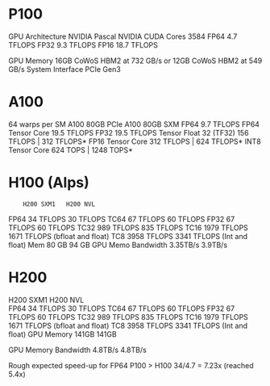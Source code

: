 # P100

GPU Architecture NVIDIA Pascal
NVIDIA CUDA Cores 3584
FP64 		4.7  TFLOPS
FP32 		9.3  TFLOPS
FP16		18.7 TFLOPS

GPU Memory 16GB 
CoWoS  HBM2 at 732 GB/s or 12GB CoWoS HBM2 at 549 GB/s
System Interface PCIe Gen3

# A100

64 warps per SM
						A100 80GB PCIe	A100 80GB SXM
FP64					  9.7 	TFLOPS
FP64 Tensor Core		 19.5 	TFLOPS
FP32					 19.5 	TFLOPS
Tensor Float 32 (TF32)	156 	TFLOPS 		| 312 TFLOPS*
FP16 Tensor Core	    312 	TFLOPS 		| 624 TFLOPS*
INT8 Tensor Core		624 	TOPS   		| 1248 TOPS*

# H100 (Alps)

		H200 SXM1 	H200 NVL 
FP64 	34 TFLOPS 	30 TFLOPS
TC64 	67 TFLOPS 	60 TFLOPS
FP32 	67 TFLOPS 	60 TFLOPS
TC32   989 TFLOPS  835 TFLOPS
TC16  1979 TFLOPS 1671 TFLOPS (bfloat and float)
TC8   3958 TFLOPS 3341 TFLOPS (Int and float)
Mem     80 GB 		94 GB
GPU Memo Bandwidth 3.35TB/s 3.9TB/s

# H200

H200 	SXM1 		H200 NVL		
FP64 	34 TFLOPS 	30 TFLOPS
TC64 	67 TFLOPS 	60 TFLOPS
FP32 	67 TFLOPS 	60 TFLOPS
TC32   989 TFLOPS  835 TFLOPS
TC16  1979 TFLOPS 1671 TFLOPS (bfloat and float)
TC8   3958 TFLOPS 3341 TFLOPS (Int and float)
GPU Memory 141GB 141GB

GPU Memory Bandwidth 4.8TB/s 4.8TB/s


Rough expected speed-up for FP64
P100 > H100  34/4.7 = 7.23x (reached 5.4x)